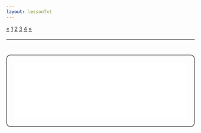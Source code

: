 ```yaml
---
layout: lessonTxt
---
```


<div class="paginationDiv">
<div class="pagination">
  <a onclick="loadOnClick('{{site.baseurl}}/lessons/sintesis_aditiva/side_projects/sintesis_sustractiva/Capitulo1/sustractiva_1.2/a/', 'sustractiva_1.2-a.html','sustractiva_1.2-a.csd', false)" href="javascript:void(0);">&laquo;</a>
  <a onclick="loadOnClick('{{site.baseurl}}/lessons/sintesis_aditiva/side_projects/sintesis_sustractiva/Capitulo1/sustractiva_1.2/a/', 'sustractiva_1.2-a.html','sustractiva_1.2-a.csd', false)" href="javascript:void(0);">1</a>
  <a class="active" href="#">2</a>
  <a onclick="loadOnClick('{{site.baseurl}}/lessons/sintesis_aditiva/side_projects/sintesis_sustractiva/Capitulo1/sustractiva_1.2/c/', 'sustractiva_1.2-c.html','sustractiva_1.2-c.csd', false)" href="javascript:void(0);">3</a>
  <a onclick="loadOnClick('{{site.baseurl}}/lessons/sintesis_aditiva/side_projects/sintesis_sustractiva/Capitulo1/sustractiva_1.2/d/', 'sustractiva_1.2-d.html','sustractiva_1.2-d.csd', false)" href="javascript:void(0);">4</a>
  <a onclick="loadOnClick('{{site.baseurl}}/lessons/sintesis_aditiva/side_projects/sintesis_sustractiva/Capitulo1/sustractiva_1.2/c/', 'sustractiva_1.2-c.html','sustractiva_1.2-c.csd', false)" href="javascript:void(0);">&raquo;</a>
</div>
</div>
<br style="display: block; content: ''; margin-top: 20px;">
<hr>
<br style="display: block; content: ''; margin-top: 40px;">

<div style="border:2px solid #666; border-radius:11px; padding:20px;height=auto;">
<iframe id="form-iframe" src="/learn-csound-site/lessons/sintesis_aditiva/side_projects/sintesis_sustractiva/Capitulo1/sustractiva_1.2/b/sinte2.html" style="margin:0; width:100%; height:150px; border:none; overflow:hidden;" scrolling="no" onload="AdjustIframeHeightOnLoad()"></iframe>
</div>  
<script>
window.onresize = AdjustIframeHeightOnLoad;

function AdjustIframeHeightOnLoad() { 
	   document.getElementById("form-iframe").style.height = document.getElementById("form-iframe").contentWindow.document.body.scrollHeight + "px"; 
}
</script>
